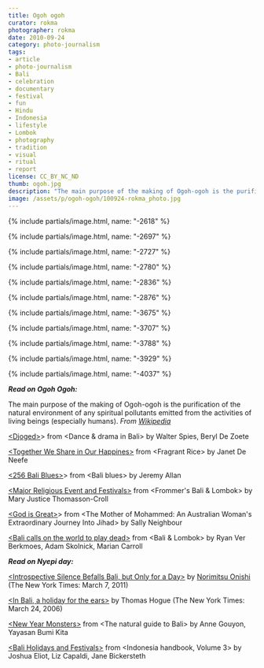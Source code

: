 ```yaml
---
title: Ogoh ogoh
curator: rokma
photographer: rokma
date: 2010-09-24
category: photo-journalism
tags:
- article
- photo-journalism
- Bali
- celebration
- documentary
- festival
- fun
- Hindu
- Indonesia
- lifestyle
- Lombok
- photography
- tradition
- visual
- ritual
- report
license: CC_BY_NC_ND
thumb: ogoh.jpg
description: "The main purpose of the making of Ogoh-ogoh is the purification of the natural environment of any spiritual pollutants emitted from the activities of living beings, especially humans."
image: /assets/p/ogoh-ogoh/100924-rokma_photo.jpg
---
```



{% include partials/image.html, name: "-2618" %}

{% include partials/image.html, name: "-2697" %}

{% include partials/image.html, name: "-2727" %}

{% include partials/image.html, name: "-2780" %}

{% include partials/image.html, name: "-2836" %}

{% include partials/image.html, name: "-2876" %}

{% include partials/image.html, name: "-3675" %}

{% include partials/image.html, name: "-3707" %}

{% include partials/image.html, name: "-3788" %}

{% include partials/image.html, name: "-3929" %}

{% include partials/image.html, name: "-4037" %}

_**Read on Ogoh Ogoh:**_

The main purpose of the making of Ogoh-ogoh is the purification of the natural environment of any spiritual pollutants emitted from the activities of living beings (especially humans). _From [Wikipedia](http://en.wikipedia.org/wiki/Ogoh-ogoh)_

<a href="http://books.google.com/books?id=zZ_Zk_E1lG0C&lpg=PA243&dq=ogoh%20ogoh&pg=PA243#v=onepage&q=ogoh%20ogoh&f=false"  >&lt;Djoged&gt;</a>&gt; from &lt;Dance &amp; drama in Bali&gt; by Walter Spies, Beryl De Zoete

<a href="http://books.google.com/books?id=9_FR9UgpaRIC&lpg=PA141&dq=ogoh%20ogoh&pg=PA141#v=onepage&q=ogoh%20ogoh&f=false"  >&lt;Together We Share in Our Happines&gt;</a> from &lt;Fragrant Rice&gt; by Janet De Neefe

<a href="http://books.google.com/books?id=dpUMTUnGtjIC&lpg=PA256&dq=ogoh%20ogoh&pg=PA256#v=onepage&q=ogoh%20ogoh&f=false"  >&lt;256 Bali Blues&gt;</a>&gt; from &lt;Bali blues&gt; by Jeremy Allan

<a href="http://books.google.com/books?id=-SdPoFp5WY0C&lpg=PA32&dq=ogoh%20ogoh&pg=PA32#v=onepage&q=ogoh%20ogoh&f=false"  >&lt;Major Religious Event and Festivals&gt;</a> from &lt;Frommer's Bali & Lombok&gt; by Mary Justice Thomasson-Croll

<a href="http://books.google.com/books?id=Lw_pNuHejjAC&lpg=PA49&dq=ogoh%20ogoh&pg=PA49#v=onepage&q=ogoh%20ogoh&f=false"  >&lt;God is Great&gt;</a>&gt; from &lt;The Mother of Mohammed: An Australian Woman's Extraordinary Journey Into Jihad&gt; by Sally Neighbour

<a href="http://books.google.com/books?id=j7YosVd8wEMC&lpg=PA62&dq=ogoh%20ogoh&pg=PA62#v=onepage&q=ogoh%20ogoh&f=false"  >&lt;Bali calls on the world to play dead&gt;</a> from &lt;Bali &amp; Lombok&gt; by Ryan Ver Berkmoes, Adam Skolnick, Marian Carroll



_**Read on Nyepi day:**_

<a   href="http://www.nytimes.com/2011/03/07/world/asia/07indonesia.html?_r=1" rel="nofollow">&lt;Introspective Silence Befalls Bali, but Only for a Day&gt;</a> by <a href="http://topics.nytimes.com/topics/reference/timestopics/people/o/norimitsu_onishi/index.html?inline=nyt-per"   rel="nofollow">Norimitsu Onishi</a> (The New York Times: March 7, 2011)

<a   href="http://www.nytimes.com/2006/03/24/opinion/24iht-edhogue.html" rel="nofollow"> &lt;In Bali, a holiday for the ears&gt;</a> by Thomas Hogue (The New York Times:  March 24, 2006)

<a   href="http://books.google.com/books?id=RzUPfuQ1GO0C&pg=PP93&dq=ogoh+ogoh&hl=en&ei=7Nx6TqG8KITJrQeFh_3CDw&sa=X&oi=book_result&ct=result&resnum=5&ved=0CEAQ6AEwBA#v=onepage&q=ogoh%20ogoh&f=false">&lt;New Year Monsters&gt;</a> from &lt;The natural guide to Bali&gt;  by Anne Gouyon, Yayasan Bumi Kita


<a   href="http://books.google.com/books?id=ktv0_me9x2UC&lpg=PA321&dq=ogoh%20ogoh&pg=PA321#v=onepage&q=ogoh%20ogoh&f=false">&lt;Bali Holidays and Festivals&gt;</a> from &lt;Indonesia handbook, Volume 3&gt; by Joshua Eliot, Liz Capaldi, Jane Bickersteth
